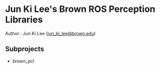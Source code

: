 Jun Ki Lee's Brown ROS Perception Libraries
===========================================

Author : Jun Ki Lee (jun_ki_lee@brown.edu)

Subprojects
-----------

* brown_pcl
